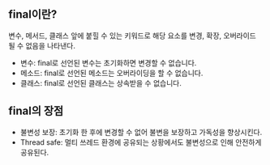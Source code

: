 ## final이란?
변수, 메서드, 클래스 앞에 붙힐 수 있는 키워드로 해당 요소를 변경, 확장, 오버라이드 될 수 없음을 나타낸다.
- 변수: final로 선언된 변수는 초기화하면 변경할 수 없습니다.
- 메소드: final로 선언된 메소드는 오버라이딩을 할 수 없습니다.
- 클래스: final로 선언된 클래스는 상속받을 수 없습니다.

## final의 장점
- 불변성 보장: 초기화 한 후에 변경할 수 없어 불변을 보장하고 가독성을 향상시킨다.
- Thread safe: 멀티 쓰레드 환경에 공유되는 상황에서도 불변성으로 인해 안전하게 공유된다.
